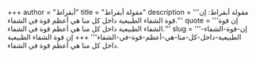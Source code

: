 +++
author = "أبقراط"
title = "مقولة أبقراط"
description = '''مقولة أبقراط: إن قوة الشفاء الطبيعية داخل كل منا هي أعظم قوة في الشفاء.'''
quote = '''إن قوة الشفاء الطبيعية داخل كل منا هي أعظم قوة في الشفاء.'''
slug = '''إن-قوة-الشفاء-الطبيعية-داخل-كل-منا-هي-أعظم-قوة-في-الشفاء'''
+++
إن قوة الشفاء الطبيعية داخل كل منا هي أعظم قوة في الشفاء.
